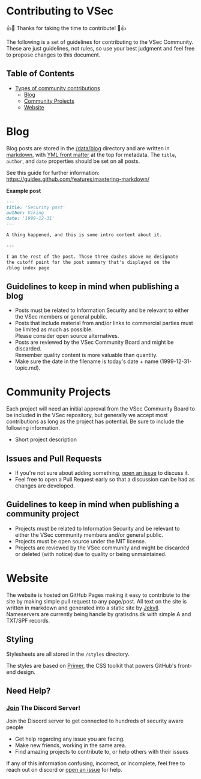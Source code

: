 # Contributing to VSec

:+1::tada: Thanks for taking the time to contribute! :tada::+1:

The following is a set of guidelines for contributing to the VSec Community.
These are just guidelines, not rules, so use your best judgment and feel free to propose changes to this document.

## Table of Contents

- [Types of community contributions](#contribute-by-creating-or-helping-to-maintaining-community-projects)
  - [Blog](#blog)
  - [Community Projects](#community-projects)
  - [Website](#website)
 
# Blog

Blog posts are stored in the [/data/blog](/data/blog) directory and are written in [markdown](https://docs.github.com/en/github/writing-on-github/basic-writing-and-formatting-syntax), with [YML front matter](https://jekyllrb.com/docs/front-matter/) at the top for metadata. The `title`, `author`, and `date` properties should be set on all posts.

See this guide for further information: https://guides.github.com/features/mastering-markdown/

**Example post**

```markdown
---
title: 'Security post'
author: Viking
date: '1999-12-31'
---

A thing happened, and this is some intro content about it.

---

I am the rest of the post. Those three dashes above me designate
the cutoff point for the post summary that's displayed on the
/blog index page
```

## Guidelines to keep in mind when publishing a blog

- Posts must be related to Information Security and be relevant to either the VSec members or general public.
- Posts that include material from and/or links to commercial parties must be limited as much as possible.  
  Please consider open source alternatives.
- Posts are reviewed by the VSec Community Board and might be discarded.  
  Remember quality content is more valuable than quantity. 
- Make sure the date in the filename is today's date + name (1999-12-31-topic.md).

# Community Projects

Each project will need an initial approval from the VSec Community Board to be included in the VSec repository, but generally we accept most contributions as long as the project has potential. Be sure to include the following information.

- Short project description

## Issues and Pull Requests

- If you're not sure about adding something, [open an issue](https://github.com/vsec/website/issues/new) to discuss it.
- Feel free to open a Pull Request early so that a discussion can be had as changes are developed.

## Guidelines to keep in mind when publishing a community project

- Projects must be related to Information Security and be relevant to either the VSec community members and/or general public.
- Projects must be open source under the MIT license.
- Projects are reviewed by the VSec community and might be discarded or deleted (with notice) due to quality or being unmaintained.

# Website

The website is hosted on GitHub Pages making it easy to contribute to the site by making simple pull request to any page/post. All text on the site is written in markdown and generated into a static site by [Jekyll](https://docs.github.com/en/pages/setting-up-a-github-pages-site-with-jekyll/about-github-pages-and-jekyll).  
Nameservers are currently being handle by gratisdns.dk with simple A and TXT/SPF records.  

## Styling

Stylesheets are all stored in the `/styles` directory.

The styles are based on [Primer](https://github.com/primer/primer-css), the CSS toolkit that powers GitHub's front-end design.

## Need Help?
### [Join](https://discord.gg/H6uTh7m) The Discord Server!
Join the Discord server to get connected to hundreds of security aware people
  - Get help regarding any issue you are facing.
  - Make new friends, working in the same area.
  - Find amazing projects to contribute to, or help others with their issues
  
If any of this information confusing, incorrect, or incomplete, feel free to reach out on discord or [open an issue](https://github.com/vsec/website/issues/new) for help.
